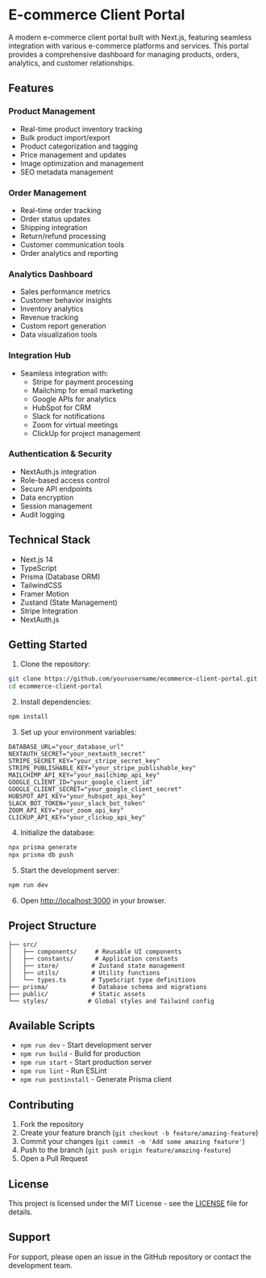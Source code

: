 # E-commerce Client Portal

A modern e-commerce client portal built with Next.js, featuring seamless integration with various e-commerce platforms and services. This portal provides a comprehensive dashboard for managing products, orders, analytics, and customer relationships.

## Features

### Product Management
- Real-time product inventory tracking
- Bulk product import/export
- Product categorization and tagging
- Price management and updates
- Image optimization and management
- SEO metadata management

### Order Management
- Real-time order tracking
- Order status updates
- Shipping integration
- Return/refund processing
- Customer communication tools
- Order analytics and reporting

### Analytics Dashboard
- Sales performance metrics
- Customer behavior insights
- Inventory analytics
- Revenue tracking
- Custom report generation
- Data visualization tools

### Integration Hub
- Seamless integration with:
  - Stripe for payment processing
  - Mailchimp for email marketing
  - Google APIs for analytics
  - HubSpot for CRM
  - Slack for notifications
  - Zoom for virtual meetings
  - ClickUp for project management

### Authentication & Security
- NextAuth.js integration
- Role-based access control
- Secure API endpoints
- Data encryption
- Session management
- Audit logging

## Technical Stack

- Next.js 14
- TypeScript
- Prisma (Database ORM)
- TailwindCSS
- Framer Motion
- Zustand (State Management)
- Stripe Integration
- NextAuth.js

## Getting Started

1. Clone the repository:
```bash
git clone https://github.com/yourusername/ecommerce-client-portal.git
cd ecommerce-client-portal
```

2. Install dependencies:
```bash
npm install
```

3. Set up your environment variables:
```env
DATABASE_URL="your_database_url"
NEXTAUTH_SECRET="your_nextauth_secret"
STRIPE_SECRET_KEY="your_stripe_secret_key"
STRIPE_PUBLISHABLE_KEY="your_stripe_publishable_key"
MAILCHIMP_API_KEY="your_mailchimp_api_key"
GOOGLE_CLIENT_ID="your_google_client_id"
GOOGLE_CLIENT_SECRET="your_google_client_secret"
HUBSPOT_API_KEY="your_hubspot_api_key"
SLACK_BOT_TOKEN="your_slack_bot_token"
ZOOM_API_KEY="your_zoom_api_key"
CLICKUP_API_KEY="your_clickup_api_key"
```

4. Initialize the database:
```bash
npx prisma generate
npx prisma db push
```

5. Start the development server:
```bash
npm run dev
```

6. Open [http://localhost:3000](http://localhost:3000) in your browser.

## Project Structure

```
├── src/
│   ├── components/     # Reusable UI components
│   ├── constants/      # Application constants
│   ├── store/         # Zustand state management
│   ├── utils/         # Utility functions
│   └── types.ts       # TypeScript type definitions
├── prisma/            # Database schema and migrations
├── public/            # Static assets
└── styles/           # Global styles and Tailwind config
```

## Available Scripts

- `npm run dev` - Start development server
- `npm run build` - Build for production
- `npm run start` - Start production server
- `npm run lint` - Run ESLint
- `npm run postinstall` - Generate Prisma client

## Contributing

1. Fork the repository
2. Create your feature branch (`git checkout -b feature/amazing-feature`)
3. Commit your changes (`git commit -m 'Add some amazing feature'`)
4. Push to the branch (`git push origin feature/amazing-feature`)
5. Open a Pull Request

## License

This project is licensed under the MIT License - see the [LICENSE](LICENSE) file for details.

## Support

For support, please open an issue in the GitHub repository or contact the development team.
